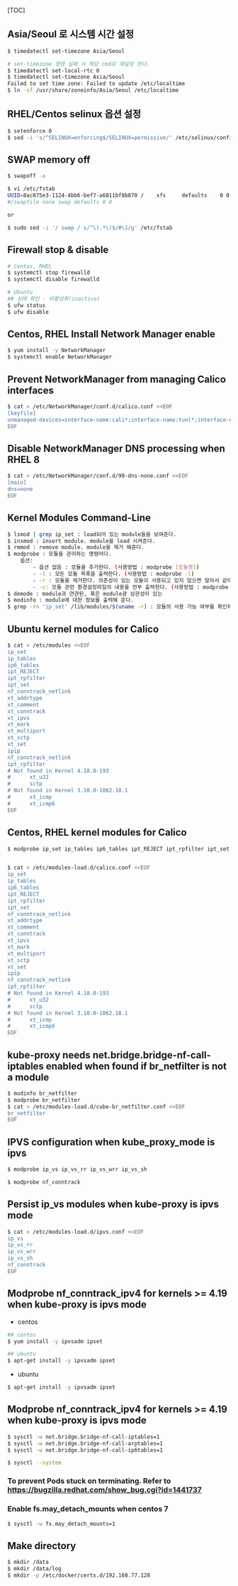 [TOC]

## Asia/Seoul 로 시스템 시간 설정
```bash
$ timedatectl set-timezone Asia/Seoul

# set-timezone 명령 실패 시 해당 cmd로 재설정 한다.
$ timedatectl set-local-rtc 0
$ timedatectl set-timezone Asia/Seoul
Failed to set time zone: Failed to update /etc/localtime
$ ln -sf /usr/share/zoneinfo/Asia/Seoul /etc/localtime
```

## RHEL/Centos selinux 옵션 설정
```bash
$ setenforce 0
$ sed -i 's/^SELINUX=enforcing$/SELINUX=permissive/' /etc/selinux/config
```

## SWAP memory off

```bash
$ swapoff -a

$ vi /etc/fstab
UUID=8ac075e3-1124-4bb6-bef7-a6811bf8b870 /    xfs     defaults    0 0
#/swapfile none swap defaults 0 0

or

$ sudo sed -i '/ swap / s/^\(.*\)$/#\1/g' /etc/fstab
```

## Firewall stop & disable
```bash
# Centos, RHEL
$ systemctl stop firewalld
$ systemctl disable firewalld

# Ubuntu
## 상태 확인 - 비활성화(inactive)
$ ufw status
$ ufw disable

```

## Centos, RHEL Install Network Manager enable
```bash
$ yum install -y NetworkManager
$ systemctl enable NetworkManager
```

## Prevent NetworkManager from managing Calico interfaces
```bash
$ cat > /etc/NetworkManager/conf.d/calico.conf <<EOF
[keyfile]
unmanaged-devices=interface-name:cali*;interface-name:tunl*;interface-name:vxlan.calico
EOF
```

## Disable NetworkManager DNS processing when RHEL 8
```bash
$ cat > /etc/NetworkManager/conf.d/90-dns-none.conf <<EOF
[main]
dns=none
EOF
```

## Kernel Modules Command-Line
```sh
$ lsmod | grep ip_set : load되어 있는 module들을 보여준다.
$ insmod : insert module. module을 load 시켜준다.
$ rmmod : remove module. module을 제거 해준다.
$ modprobe : 모듈을 관리하는 명령어다.
    옵션:
        - 옵션 없음 : 모듈을 추가한다. (사용방법 : modprobe [모듈명])
        - -l : 모든 모듈 목록을 출력한다. (사용방법 : modprobe -l)
        - -r : 모듈을 제거한다. 의존성이 있는 모듈이 사용되고 있지 않으면 알아서 같이 제거한다. (사용방법 : modprobe -r [모듈명]
        - -c: 모듈 관련 환경설정파일의 내용을 전부 출력한다. (사용방법 : modprobe -c)
$ demode : module과 연관된, 혹은 module광 상관성이 있는
$ modinfo : module에 대한 정보를 출력해 준다.
$ grep -rn 'ip_set' /lib/modules/$(uname -r) : 모듈의 사용 가능 여부를 확인하는 방법
```

## Ubuntu kernel modules for Calico
```bash
$ cat > /etc/modules <<EOF
ip_set
ip_tables
ip6_tables
ipt_REJECT
ipt_rpfilter
ipt_set
nf_conntrack_netlink
xt_addrtype
xt_comment
xt_conntrack
xt_ipvs
xt_mark
xt_multiport
xt_sctp
xt_set
ipip
nf_conntrack_netlink
ipt_rpfilter
# Not found in Kernel 4.18.0-193
#      xt_u32
#      sctp
# Not found in Kernel 3.10.0-1062.18.1
#      xt_icmp
#      xt_icmp6
EOF
```

## Centos, RHEL kernel modules for Calico
```bash
$ modprobe ip_set ip_tables ip6_tables ipt_REJECT ipt_rpfilter ipt_set nf_conntrack_netlink xt_addrtype xt_comment xt_conntrack xt_ipvs xt_mark xt_multiport xt_sctp xt_set ipip nf_conntrack_netlink ipt_rpfilter


$ cat > /etc/modules-load.d/calico.conf <<EOF
ip_set
ip_tables
ip6_tables
ipt_REJECT
ipt_rpfilter
ipt_set
nf_conntrack_netlink
xt_addrtype
xt_comment
xt_conntrack
xt_ipvs
xt_mark
xt_multiport
xt_sctp
xt_set
ipip
nf_conntrack_netlink
ipt_rpfilter
# Not found in Kernel 4.18.0-193
#      xt_u32
#      sctp
# Not found in Kernel 3.10.0-1062.18.1
#      xt_icmp
#      xt_icmp6
EOF
```

## kube-proxy needs net.bridge.bridge-nf-call-iptables enabled when found if br_netfilter is not a module
```bash
$ modinfo br_netfilter
$ modprobe br_netfilter
$ cat > /etc/modules-load.d/cube-br_netfilter.conf <<EOF
br_netfilter
EOF
```

## IPVS configuration when kube_proxy_mode is ipvs
```bash
$ modprobe ip_vs ip_vs_rr ip_vs_wrr ip_vs_sh
```

```bash
$ modprobe nf_conntrack
```


## Persist ip_vs modules when kube-proxy is ipvs mode
```bash
$ cat > /etc/modules-load.d/ipvs.conf <<EOF
ip_vs
ip_vs_rr
ip_vs_wrr
ip_vs_sh
nf_conntrack
EOF
```

## Modprobe nf_conntrack_ipv4 for kernels >= 4.19 when kube-proxy is ipvs mode
- centos
```bash
## centos
$ yum install -y ipvsadm ipset

## ubuntu
$ apt-get install -y ipvsadm ipset
```

- ubuntu
```bash
$ apt-get install -y ipvsadm ipset
```
## Modprobe nf_conntrack_ipv4 for kernels >= 4.19 when kube-proxy is ipvs mode
```bash
$ sysctl -w net.bridge.bridge-nf-call-iptables=1
$ sysctl -w net.bridge.bridge-nf-call-arptables=1
$ sysctl -w net.bridge.bridge-nf-call-ip6tables=1

$ sysctl --system
```

### To prevent Pods stuck on terminating. Refer to https://bugzilla.redhat.com/show_bug.cgi?id=1441737
### Enable fs.may_detach_mounts when centos 7
```bash
$ sysctl -w fs.may_detach_mounts=1
```

## Make directory
```bash
$ mkdir /data
$ mkdir /data/log
$ mkdir -p /etc/docker/certs.d/192.168.77.128
```